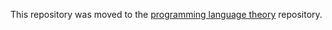 This repository was moved to the [programming language theory](https://github.com/leandrotk/programming-language-theory) repository.
